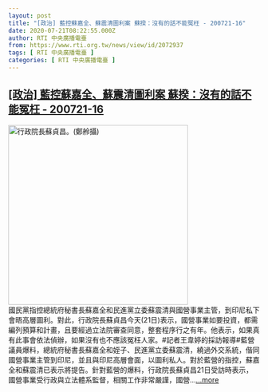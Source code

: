 ```yaml
---
layout: post
title: "[政治] 藍控蘇嘉全、蘇震清圖利案 蘇揆：沒有的話不能冤枉 - 200721-16"
date: 2020-07-21T08:22:55.000Z
author: RTI 中央廣播電臺
from: https://www.rti.org.tw/news/view/id/2072937
tags: [ RTI 中央廣播電臺 ]
categories: [ RTI 中央廣播電臺 ]
---
```

<!--1595319775000-->
[[政治] 藍控蘇嘉全、蘇震清圖利案 蘇揆：沒有的話不能冤枉 - 200721-16](https://www.rti.org.tw/news/view/id/2072937)
------

<div>
<img src="https://static.rti.org.tw/assets/thumbnails/2020/03/27/3a8cf9c11ae8e00a1f8801c4e292b30e.jpg" width="360" alt="行政院長蘇貞昌。(鄭舲攝)" title="行政院長蘇貞昌。(鄭舲攝)"><br>國民黨指控總統府秘書長蘇嘉全和民進黨立委蘇震清與國營事業主管，到印尼私下會晤高層圖利。對此，行政院長蘇貞昌今天(21日)表示，國營事業如要投資，都需編列預算和計畫，且要經過立法院審查同意，整套程序行之有年。他表示，如果真有此事會依法偵辦，如果沒有也不應該冤枉人家。#記者王韋婷的採訪報導#藍營議員爆料，總統府秘書長蘇嘉全和姪子、民進黨立委蘇震清，繞過外交系統，偕同國營事業主管到印尼，並且與印尼高層會面，以圖利私人。對於藍營的指控，蘇嘉全和蘇震清已表示將提告。針對藍營的爆料，行政院長蘇貞昌21日受訪時表示，國營事業受行政與立法體系監督，相關工作非常嚴謹，國營...<a target="_blank" href="https://www.rti.org.tw/news/view/id/2072937">...more</a>
</div>
